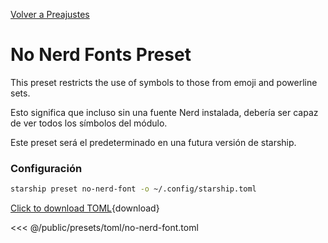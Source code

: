 [Volver a Preajustes](./#no-nerd-fonts)

# No Nerd Fonts Preset

This preset restricts the use of symbols to those from emoji and powerline sets.

Esto significa que incluso sin una fuente Nerd instalada, debería ser capaz de ver todos los símbolos del módulo.

Este preset será el predeterminado en una futura versión de starship.

### Configuración

```sh
starship preset no-nerd-font -o ~/.config/starship.toml
```

[Click to download TOML](/presets/toml/no-nerd-font.toml){download}

<<< @/public/presets/toml/no-nerd-font.toml
